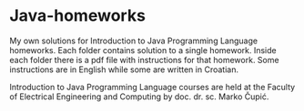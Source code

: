 # Java-homeworks
My own solutions for Introduction to Java Programming Language homeworks. Each folder contains solution to a single homework. Inside each folder there is a pdf file with instructions for that homework. Some instructions are in English while some are written in Croatian.

Introduction to Java Programming Language courses are held at the Faculty of Electrical Engineering and Computing by doc. dr. sc. Marko Čupić.

